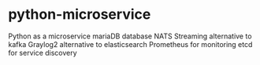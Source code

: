 # python-microservice
Python as a microservice
mariaDB database
NATS Streaming alternative to kafka
Graylog2 alternative to elasticsearch
Prometheus for monitoring
etcd for service discovery

